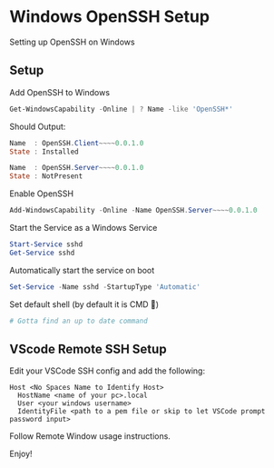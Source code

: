 # Windows OpenSSH Setup

Setting up OpenSSH on Windows

## Setup

Add OpenSSH to Windows

```powershell
Get-WindowsCapability -Online | ? Name -like 'OpenSSH*'
```

Should Output:

```powershell
Name  : OpenSSH.Client~~~~0.0.1.0
State : Installed

Name  : OpenSSH.Server~~~~0.0.1.0
State : NotPresent
```

Enable OpenSSH

```powershell
Add-WindowsCapability -Online -Name OpenSSH.Server~~~~0.0.1.0
```

Start the Service as a Windows Service

```powershell
Start-Service sshd
Get-Service sshd
```

Automatically start the service on boot

```powershell
Set-Service -Name sshd -StartupType 'Automatic'
```

Set default shell (by default it is CMD 🤮)

```powershell
# Gotta find an up to date command
```

## VScode Remote SSH Setup

Edit your VSCode SSH config and add the following:

```.ssh
Host <No Spaces Name to Identify Host>
  HostName <name of your pc>.local
  User <your windows username>
  IdentityFile <path to a pem file or skip to let VSCode prompt password input>
```

Follow Remote Window usage instructions.

Enjoy!
